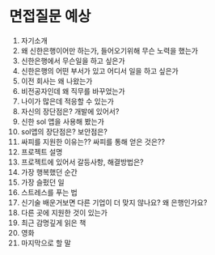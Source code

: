 # 면접질문 예상



1. 자기소개
2. 왜 신한은행이어만 하는가, 들어오기위해 무슨 노력을 했는가
3. 신한은행에서 무슨일을 하고 싶은가
4. 신한은행의 어떤 부서가 있고 어디서 일을 하고 싶은가
5. 이전 회사는 왜 나왔는가
6. 비전공자인데 왜 직무를 바꾸었는가
7. 나이가 많은데 적응할 수 있는가
8. 자신의 장단점은? 개발에 있어서?
9. 신한 sol 앱을 사용해 봤는가
10. sol앱의 장단점은? 보안점은?
11. 싸피를 지원한 이유는?? 싸피를 통해 얻은 것은??
12. 프로젝트 설명
13. 프로젝트에 있어서 갈등사항, 해결방법은?
14. 가장 행복했던 순간
15. 가장 슬펐던 일
16. 스트레스를 푸는 법
17. 신기술 배운거보면 다른 기업이 더 맞지 않나요? 왜 은행인가요?
18. 다른 곳에 지원한 것이 있는가
19. 최근 감명깊게 읽은 책
20. 영화
21. 마지막으로 할 말
